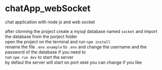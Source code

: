 # chatApp_webSocket
chat application with node js and web socket

after clonning the project create a mysql database named `socket` and import the database from the porject folder <br>
open the project on the terminal and run `npm install` <br>
rename the file `.env.example` to `.env` and change the username and the password of the database if you need to <br>
run `npm run dev` to start the server <br>
by defaul the server will start on port `4040` you can change if you like
